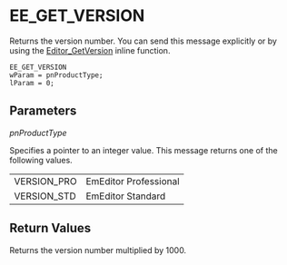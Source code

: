 # EE\_GET\_VERSION

Returns the version number. You can send this message explicitly or by using
the [Editor\_GetVersion](../macro/editor_getversion)
inline function.

```
EE_GET_VERSION
wParam = pnProductType;
lParam = 0;
```

## Parameters

_pnProductType_

Specifies a pointer to an integer value. This message returns one of the
following values.

|     |     |
| --- | --- |
| VERSION\_PRO | EmEditor Professional |
| VERSION\_STD | EmEditor Standard |

## Return Values

Returns the version number multiplied by 1000.
